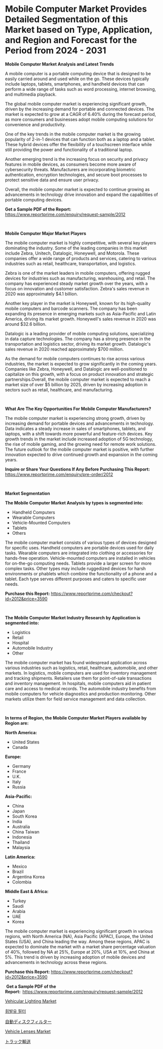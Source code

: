 <p><h1>Mobile Computer Market Provides Detailed Segmentation of this Market based on Type, Application, and Region and Forecast for the Period from 2024 - 2031</h1></p><p><strong>Mobile Computer Market Analysis and Latest Trends</strong></p>
<p><p>A mobile computer is a portable computing device that is designed to be easily carried around and used while on the go. These devices typically include laptops, tablets, smartphones, and handheld devices that can perform a wide range of tasks such as word processing, internet browsing, and multimedia playback.</p><p>The global mobile computer market is experiencing significant growth, driven by the increasing demand for portable and connected devices. The market is expected to grow at a CAGR of 6.40% during the forecast period, as more consumers and businesses adopt mobile computing solutions for convenience and productivity.</p><p>One of the key trends in the mobile computer market is the growing popularity of 2-in-1 devices that can function both as a laptop and a tablet. These hybrid devices offer the flexibility of a touchscreen interface while still providing the power and functionality of a traditional laptop.</p><p>Another emerging trend is the increasing focus on security and privacy features in mobile devices, as consumers become more aware of cybersecurity threats. Manufacturers are incorporating biometric authentication, encryption technologies, and secure boot processes to protect sensitive data and ensure user privacy.</p><p>Overall, the mobile computer market is expected to continue growing as advancements in technology drive innovation and expand the capabilities of portable computing devices.</p></p>
<p><strong>Get a Sample PDF of the Report:&nbsp;</strong> <a href="https://www.reportprime.com/enquiry/request-sample/2012">https://www.reportprime.com/enquiry/request-sample/2012</a></p>
<p>&nbsp;</p>
<p><strong>Mobile Computer Major Market Players</strong></p>
<p><p>The mobile computer market is highly competitive, with several key players dominating the industry. Some of the leading companies in this market include Zebra, Unitech, Datalogic, Honeywell, and Motorola. These companies offer a wide range of products and services, catering to various industries such as retail, healthcare, transportation, and logistics.</p><p>Zebra is one of the market leaders in mobile computers, offering rugged devices for industries such as manufacturing, warehousing, and retail. The company has experienced steady market growth over the years, with a focus on innovation and customer satisfaction. Zebra's sales revenue in 2020 was approximately $4.1 billion.</p><p>Another key player in the market is Honeywell, known for its high-quality mobile computers and barcode scanners. The company has been expanding its presence in emerging markets such as Asia-Pacific and Latin America, driving its market growth. Honeywell's sales revenue in 2020 was around $32.6 billion.</p><p>Datalogic is a leading provider of mobile computing solutions, specializing in data capture technologies. The company has a strong presence in the transportation and logistics sector, driving its market growth. Datalogic's sales revenue in 2020 reached approximately $700 million.</p><p>As the demand for mobile computers continues to rise across various industries, the market is expected to grow significantly in the coming years. Companies like Zebra, Honeywell, and Datalogic are well-positioned to capitalize on this growth, with a focus on product innovation and strategic partnerships.Overall, the mobile computer market is expected to reach a market size of over $5 billion by 2025, driven by increasing adoption in sectors such as retail, healthcare, and manufacturing.</p></p>
<p>&nbsp;</p>
<p><strong>What Are The Key Opportunities For Mobile Computer Manufacturers?</strong></p>
<p><p>The mobile computer market is experiencing strong growth, driven by increasing demand for portable devices and advancements in technology. Data indicates a steady increase in sales of smartphones, tablets, and laptops, with a shift towards more powerful and feature-rich devices. Key growth trends in the market include increased adoption of 5G technology, the rise of mobile gaming, and the growing need for remote work solutions. The future outlook for the mobile computer market is positive, with further innovation expected to drive continued growth and expansion in the coming years.</p></p>
<p><strong>Inquire or Share Your Questions If Any Before Purchasing This Report:</strong> <a href="https://www.reportprime.com/enquiry/pre-order/2012">https://www.reportprime.com/enquiry/pre-order/2012</a></p>
<p>&nbsp;</p>
<p><strong>Market Segmentation</strong></p>
<p><strong>The Mobile Computer Market Analysis by types is segmented into:</strong></p>
<p><ul><li>Handheld Computers</li><li>Wearable Computers</li><li>Vehicle-Mounted Computers</li><li>Tablets</li><li>Others</li></ul></p>
<p><p>The mobile computer market consists of various types of devices designed for specific uses. Handheld computers are portable devices used for daily tasks. Wearable computers are integrated into clothing or accessories for hands-free operation. Vehicle-mounted computers are installed in vehicles for on-the-go computing needs. Tablets provide a larger screen for more complex tasks. Other types may include ruggedized devices for harsh environments or phablets which combine the functionality of a phone and a tablet. Each type serves different purposes and caters to specific user needs.</p></p>
<p><strong>Purchase this Report:&nbsp;</strong><a href="https://www.reportprime.com/checkout?id=2012&price=3590">https://www.reportprime.com/checkout?id=2012&price=3590</a></p>
<p>&nbsp;</p>
<p><strong>The Mobile Computer Market Industry Research by Application is segmented into:</strong></p>
<p><ul><li>Logistics</li><li>Retail</li><li>Hospital</li><li>Automobile Industry</li><li>Other</li></ul></p>
<p><p>The mobile computer market has found widespread application across various industries such as logistics, retail, healthcare, automobile, and other markets. In logistics, mobile computers are used for inventory management and tracking shipments. Retailers use them for point-of-sale transactions and inventory management. In hospitals, mobile computers aid in patient care and access to medical records. The automobile industry benefits from mobile computers for vehicle diagnostics and production monitoring. Other markets utilize them for field service management and data collection.</p></p>
<p>&nbsp;</p>
<p><strong>In terms of Region, the Mobile Computer Market Players available by Region are:</strong></p>
<p>
    <p> <strong> North America: </strong>
        <ul>
            <li>United States</li>
            <li>Canada</li>
        </ul>
        </p> 
    <p> <strong> Europe: </strong>
        <ul>
            <li>Germany</li>
            <li>France</li>
            <li>U.K.</li>
            <li>Italy</li>
            <li>Russia</li>
        </ul>
        </p> 
    <p> <strong> Asia-Pacific: </strong>
        <ul>
            <li>China</li>
            <li>Japan</li>
            <li>South Korea</li>
            <li>India</li>
            <li>Australia</li>
            <li>China Taiwan</li>
            <li>Indonesia</li>
            <li>Thailand</li>
            <li>Malaysia</li>
        </ul>
        </p> 
    <p> <strong> Latin America: </strong>
        <ul>
            <li>Mexico</li>
            <li>Brazil</li>
            <li>Argentina Korea</li>
            <li>Colombia</li>
        </ul>
        </p> 
    <p> <strong> Middle East & Africa: </strong>
        <ul>
            <li>Turkey</li>
            <li>Saudi</li>
            <li>Arabia</li>
            <li>UAE</li>
            <li>Korea</li>
        </ul>
    </p>
    </p>
<p><p>The mobile computer market is experiencing significant growth in various regions, with North America (NA), Asia Pacific (APAC), Europe, the United States (USA), and China leading the way. Among these regions, APAC is expected to dominate the market with a market share percentage valuation of 40%, followed by NA at 25%, Europe at 20%, USA at 10%, and China at 5%. This trend is driven by increasing adoption of mobile devices and advancements in technology across these regions.</p></p>
<p><strong>Purchase this Report: </strong><a href="https://www.reportprime.com/checkout?id=2012&price=3590">https://www.reportprime.com/checkout?id=2012&price=3590</a></p>
<p>&nbsp;<strong>Get a Sample PDF of the Report:&nbsp;&nbsp;</strong><a href="https://www.reportprime.com/enquiry/request-sample/2012">https://www.reportprime.com/enquiry/request-sample/2012</a></p>
<p><strong></strong></p>
<p><p><a href="https://issuu.com/reportprime-2/docs/vehicular-lighting-market-size-2030.pptx">Vehicular Lighting Market</a></p><p><a href="https://medium.com/@koleledner/%ED%9C%98%EB%B0%9C%EC%9C%A0-%ED%95%84%ED%84%B0-%EC%8B%9C%EC%9E%A5-%EC%8B%9C%EC%9E%A5-cagr-%EC%8B%9C%EC%9E%A5-%EB%8F%99%ED%96%A5-%EC%84%B1%EC%9E%A5-%EC%A0%84%EB%9E%B5%EC%97%90-%EB%8C%80%ED%95%9C-%ED%86%B5%EC%B0%B0%EB%A0%A5-9a7597ebd9cd">휘발유 필터</a></p><p><a href="https://medium.com/@sheilabruen2023/%E8%87%AA%E5%8B%95%E3%83%87%E3%82%A3%E3%82%B9%E3%82%AF%E3%83%95%E3%82%A3%E3%83%AB%E3%82%BF%E3%83%BC%E5%B8%82%E5%A0%B4%E8%A6%8F%E6%A8%A1-cagr-%E3%83%88%E3%83%AC%E3%83%B3%E3%83%89-2024-2030-13d0431267c8">自動ディスクフィルター</a></p><p><a href="https://issuu.com/reportprime-2/docs/vehicle-lenses-market-size-2030.pptx">Vehicle Lenses Market</a></p><p><a href="https://github.com/one-cool-chick/Market-Research-Report-List-1/blob/main/132220110963.md">トラック輸送</a></p></p>